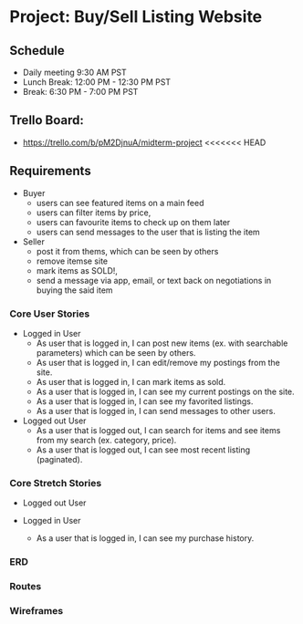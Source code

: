 # Project: Buy/Sell Listing Website

## Schedule

- Daily meeting 9:30 AM PST
- Lunch Break: 12:00 PM - 12:30 PM PST
- Break: 6:30 PM - 7:00 PM PST

## Trello Board:

- https://trello.com/b/pM2DjnuA/midterm-project
  <<<<<<< HEAD

## Requirements

- Buyer
  - users can see featured items on a main feed
  - users can filter items by price,
  - users can favourite items to check up on them later
  - users can send messages to the user that is listing the item
- Seller
  - post it from thems, which can be seen by others
  - remove itemse site
  - mark items as SOLD!,
  - send a message via app, email, or text back on negotiations in buying the said item

### Core User Stories

- Logged in User
  - As user that is logged in, I can post new items (ex. with searchable parameters) which can be seen by others.
  - As user that is logged in, I can edit/remove my postings from the site.
  - As user that is logged in, I can mark items as sold.
  - As a user that is logged in, I can see my current postings on the site.
  - As a user that is logged in, I can see my favorited listings.
  - As a user that is logged in, I can send messages to other users.
- Logged out User
  - As a user that is logged out, I can search for items and see items from my search (ex. category, price).
  - As a user that is logged out, I can see most recent listing (paginated).

### Core Stretch Stories

- Logged out User

- Logged in User
  - As a user that is logged in, I can see my purchase history.

### ERD

### Routes

### Wireframes
